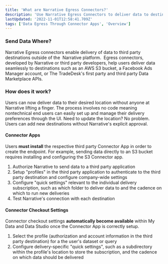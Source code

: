 ```yaml
---
title: 'What are Narrative Egress Connectors?'
description: 'Use Narrative Egress Connectors to deliver data to destinations outside of the Narrative platform'
lastUpdated: '2022-11-01T12:58:41.709Z'
tags: ['Data Egress Through Connector Apps', 'Overview']
---
```

### Send Data Where? 

Narrative Egress connectors enable delivery of data to third party destinations outside of the  Narrative platform.  Egress connectors, developed by Narrative or third party developers, help users deliver data seamlessly to destinations such as an AWS S3 bucket, a Facebook Ads Manager account, or The TradeDesk's first party and third party Data Marketplace APIs. 

### How does it work? 

Users can now deliver data to their desired location without anyone at Narrative lifting a finger. The process involves no code meaning nontechnical end users can easily set up and manage their delivery preferences through the UI. Need to update the location? No problem. Users can add new destinations without Narrative's explicit approval. 

#### Connector Apps 

Users **must install** the respective third party Connector App in order to create the endpoint. For example, sending data directly to an S3 bucket requires installing and configuring the S3 Connector app. 

1.  Authorize Narrative to send data to a third party application 
2.  Setup "profiles" in the third party application to authenticate to the third party destination and configure company-wide settings
3.  Configure "quick settings" relevant to the individual delivery subscription, such as which folder to deliver data to and the cadence on which to run new deliveries
4.  Test Narrative's connection with each destination  

#### Connector Checkout Settings

Connector checkout settings **automatically become available** within My Data and Data Studio once the Connector App is correctly setup. 

1.  Select the profile (authorization and account information in the third party destination) for a the user's dataset or query 
2.  Configure delivery-specific "quick settings", such as a subdirectory within the profile's location to store the subscription, and the cadence on which data should be delivered
